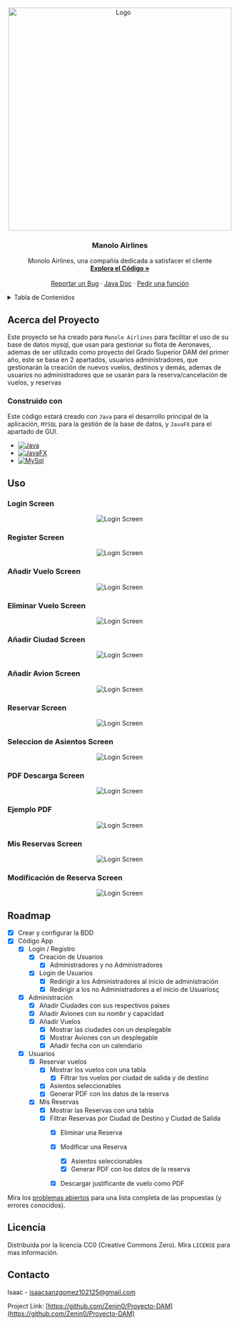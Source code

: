 <a name="readme-top"></a>
<!-- PROJECT LOGO -->
<br />
<div align="center">
  <a href="https://github.com/Zenin0/Proyecto-DAM">
    <img src="images/logo.png" alt="Logo" width="500" height="500">
  </a>

  <h3 align="center">Manolo Airlines</h3>

  <p align="center">
    Monolo Airlines, una compañía dedicada a satisfacer el cliente
    <br />
    <a href="https://github.com/Zenin0/Proyecto-DAM/tree/main/App"><strong>Explora el Código »</strong></a>
    <br />
    <br />
    <a href="https://github.com/Zenin0/Proyecto-DAM/issues">Reportar un Bug</a>
    ·
    <a href="https://zenin0.github.io/Manolo-Airlines-JavaDoc.github.io/app/module-summary.html">Java Doc</a>
    ·
    <a href="https://github.com/Zenin0/Proyecto-DAM/issues">Pedir una función</a>
  </p>
</div>



<!-- Tabla de Contenidos -->
<details>
  <summary>Tabla de Contenidos</summary>
  <ol>
    <li>
      <a href="#acerca-del-proyecto">Acerca del Proyecto</a>
      <ul>
        <li><a href="#construido-con">Construido con</a></li>
      </ul>
    </li>
    <li><a href="#uso">Uso</a></li>
    <li><a href="#roadmap">Roadmap</a></li>
    <li><a href="#licencia">Licencia</a></li>
    <li><a href="#contacto">Contacto</a></li>
  </ol>
</details>



<!-- Acerca del Proyecto -->
## Acerca del Proyecto

Este proyecto se ha creado para `Manolo Airlines` para facilitar el uso de su base de datos mysql, que usan para gestionar su flota de Aeronaves, ademas de ser utilizado como proyecto del Grado Superior DAM del primer año, este se basa en 2 apartados, usuarios administradores, que gestionarán la creación de nuevos vuelos, destinos y demás, ademas de usuarios no administradores que se usarán para la reserva/cancelación de vuelos, y reservas



### Construido con

Este código estará creado con `Java` para el desarrollo principal de la aplicación, `MYSQL` para la gestión de la base de datos, y `JavaFX` para el apartado de GUI.

* [![Java](https://img.shields.io/badge/java-ED8B00?style=for-the-badge)](https://www.java.com)
* [![JavaFX](https://img.shields.io/badge/javafx-ED8B00?style=for-the-badge)](https://openjfx.io/)
* [![MySql](https://img.shields.io/badge/MYsql-3670A0?style=for-the-badge)](https://www.mysql.com/)


<!-- Ejemplos de uso -->
## Uso

### Login Screen

  <p align="center">
    <img src="./images/Login-Screen.png" alt="Login Screen">
  </p>

### Register Screen

  <p align="center">
    <img src="./images/Register-Screen.png" alt="Login Screen">
  </p>

### Añadir Vuelo Screen

  <p align="center">
    <img src="./images/AddVuelo.png" alt="Login Screen">
  </p>

### Eliminar Vuelo Screen

  <p align="center">
    <img src="./images/DelVuelo.png" alt="Login Screen">
  </p>

### Añadir Ciudad Screen

  <p align="center">
    <img src="./images/AddCiudad.png" alt="Login Screen">
  </p>

### Añadir Avion Screen

  <p align="center">
    <img src="./images/AddAvion.png" alt="Login Screen">
  </p>


### Reservar Screen

  <p align="center">
    <img src="./images/ReservarScreen.png" alt="Login Screen">
  </p>

### Seleccion de Asientos Screen

  <p align="center">
    <img src="./images/AsientoReservaSeleccion.png" alt="Login Screen">
  </p>

  ### PDF Descarga Screen

  <p align="center">
    <img src="./images/PDFDownloadScreeb.png" alt="Login Screen">
  </p>

### Ejemplo PDF

  <p align="center">
    <img src="./images/PDF-Example.png" alt="Login Screen">
  </p>

  ### Mis Reservas Screen

  <p align="center">
    <img src="./images/MisReservasScreen.png" alt="Login Screen">
  </p>

### Modificación de Reserva Screen

  <p align="center">
    <img src="./images/ModificarReservaAsientoScreen.png" alt="Login Screen">
  </p>


<!-- ROADMAP -->
## Roadmap

- [X] Crear y configurar la BDD
- [X] Código App
  - [X] Login / Registro 
    - [X] Creación de Usuarios
      - [X] Administradores y no Administradores
    - [X] Login de Usuarios
      - [X] Redirigir a los Administradores al inicio de administración
      - [X] Redirigir a los no Administradores a el inicio de Usuariosç
  - [X] Administración
    - [X] Añadir Ciudades con sus respectivos paises
    - [X] Añadir Aviones con su nombr y capacidad
    - [X] Añadir Vuelos 
      - [X] Mostrar las ciudades con un desplegable
      - [X] Mostrar Aviones con un desplegable
      - [X] Añadir fecha con un calendario
  - [X] Usuarios
    - [X] Reservar vuelos
      - [X] Mostrar los vuelos con una tabla
        - [X] Filtrar los vuelos por ciudad de salida y de destino
      - [X] Asientos seleccionables
      - [X] Generar PDF con los datos de la reserva
    - [X] Mis Reservas
      - [X] Mostrar las Reservas con una tabla
      - [X] Filtrar Reservas por Ciudad de Destino y Ciudad de Salida
         - [X] Eliminar una Reserva
         - [X] Modificar una Reserva
           - [X] Asientos seleccionables
           - [X] Generar PDF con los datos de la reserva
         - [X] Descargar justificante de vuelo como PDF


Mira los  [problemas abiertos](https://github.com/Zenin0/Proyecto-DAM/issues) para una lista completa de las propuestas (y errores conocidos).




<!-- LICENCIA --> 
## Licencia

Distribuida por la licencia CC0 (Creative Commons Zero). Mira `LICENSE` para mas información.



<!-- CONTACTO -->
## Contacto

Isaac - isaacsanzgomez102125@gmail.com

Project Link: [https://github.com/Zenin0/Proyecto-DAM](https://github.com/Zenin0/Proyecto-DAM)
